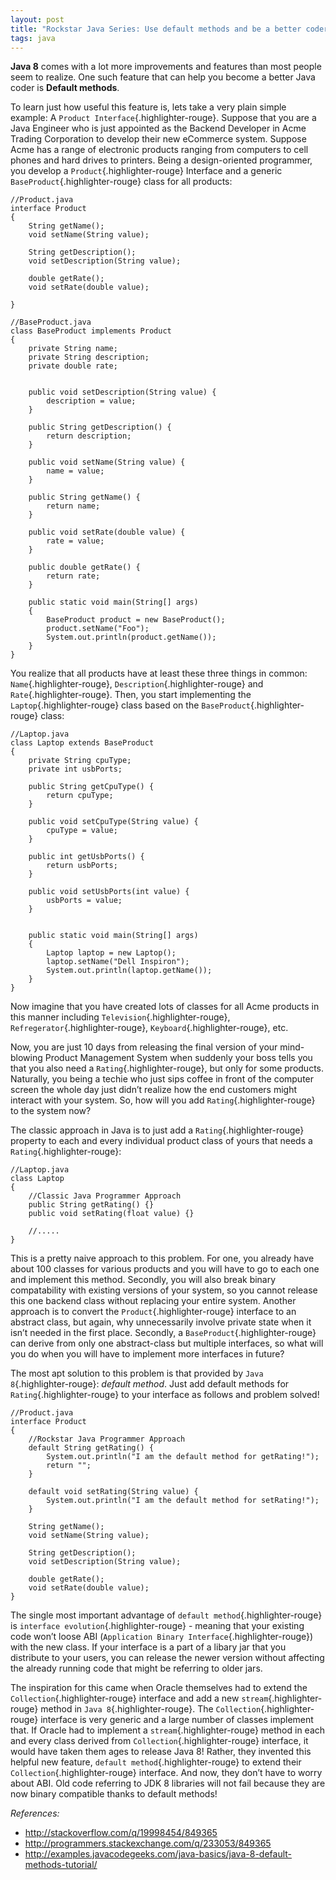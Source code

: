 ```yaml
---
layout: post
title: "Rockstar Java Series: Use default methods and be a better coder"
tags: java
---
```


**Java 8** comes with a lot more improvements and features than most people seem to realize. One such feature that can help you become a better Java coder is **Default methods**.<!--more-->

To learn just how useful this feature is, lets take a very plain simple example: A `Product Interface`{.highlighter-rouge}. Suppose that you are a Java Engineer who is just appointed as the Backend Developer in Acme Trading Corporation to develop their new eCommerce system. Suppose Acme has a range of electronic products ranging from computers to cell phones and hard drives to printers. Being a design-oriented programmer, you develop a `Product`{.highlighter-rouge} Interface and a generic `BaseProduct`{.highlighter-rouge} class for all products:

	//Product.java
	interface Product
	{
		String getName();
		void setName(String value);
		
		String getDescription();
		void setDescription(String value);
		
		double getRate();
		void setRate(double value);
		
	}

	//BaseProduct.java
	class BaseProduct implements Product
	{
		private String name;
		private String description;
		private double rate;
		
		
		public void setDescription(String value) {
			description = value;
		}
		
		public String getDescription() {
			return description;
		}
		
		public void setName(String value) {
			name = value;
		}
		
		public String getName() {
			return name;
		}
		
		public void setRate(double value) {
			rate = value;
		}

		public double getRate() {
			return rate;
		}

		public static void main(String[] args)
		{
			BaseProduct product = new BaseProduct();
			product.setName("Foo");
			System.out.println(product.getName());
		}
	}

You realize that all products have at least these three things in common: `Name`{.highlighter-rouge}, `Description`{.highlighter-rouge} and `Rate`{.highlighter-rouge}. Then, you start implementing the `Laptop`{.highlighter-rouge} class based on the `BaseProduct`{.highlighter-rouge} class:

    //Laptop.java
    class Laptop extends BaseProduct
    {
        private String cpuType;
        private int usbPorts;
        
        public String getCpuType() {
            return cpuType;
        }
        
        public void setCpuType(String value) {
            cpuType = value;
        }

        public int getUsbPorts() {
            return usbPorts;
        }
        
        public void setUsbPorts(int value) {
            usbPorts = value;
        }
        
        
        public static void main(String[] args)
        {
            Laptop laptop = new Laptop();
            laptop.setName("Dell Inspiron");
            System.out.println(laptop.getName());
        }
    }

Now imagine that you have created lots of classes for all Acme products in this manner including `Television`{.highlighter-rouge}, `Refregerator`{.highlighter-rouge}, `Keyboard`{.highlighter-rouge}, etc.

Now, you are just 10 days from releasing the final version of your mind-blowing Product Management System when suddenly your boss tells you that you also need a `Rating`{.highlighter-rouge}, but only for some products. Naturally, you being a techie who just sips coffee in front of the computer screen the whole day just didn’t realize how the end customers might interact with your system. So, how will you add `Rating`{.highlighter-rouge} to the system now?

The classic approach in Java is to just add a `Rating`{.highlighter-rouge} property to each and every individual product class of yours that needs a `Rating`{.highlighter-rouge}:

	//Laptop.java
	class Laptop
	{
		//Classic Java Programmer Approach
		public String getRating() {}
		public void setRating(float value) {}
		
		//.....
	}

This is a pretty naive approach to this problem. For one, you already have about 100 classes for various products and you will have to go to each one and implement this method. Secondly, you will also break binary compatability with existing versions of your system, so you cannot release this one backend class without replacing your entire system. Another approach is to convert the `Product`{.highlighter-rouge} interface to an abstract class, but again, why unnecessarily involve private state when it isn’t needed in the first place. Secondly, a `BaseProduct`{.highlighter-rouge} can derive from only one abstract-class but multiple interfaces, so what will you do when you will have to implement more interfaces in future?

The most apt solution to this problem is that provided by `Java 8`{.highlighter-rouge}: *default method*. Just add default methods for `Rating`{.highlighter-rouge} to your interface as follows and problem solved!

	//Product.java
	interface Product
	{
		//Rockstar Java Programmer Approach
		default String getRating() {
			System.out.println("I am the default method for getRating!");
			return "";
		}
		
		default void setRating(String value) {
			System.out.println("I am the default method for setRating!");
		}
		
		String getName();
		void setName(String value);
		
		String getDescription();
		void setDescription(String value);
		
		double getRate();
		void setRate(double value);
	}

The single most important advantage of `default method`{.highlighter-rouge} is `interface evolution`{.highlighter-rouge} - meaning that your existing code won’t loose ABI (`Application Binary Interface`{.highlighter-rouge}) with the new class. If your interface is a part of a libary jar that you distribute to your users, you can release the newer version without affecting the already running code that might be referring to older jars.

The inspiration for this came when Oracle themselves had to extend the `Collection`{.highlighter-rouge} interface and add a new `stream`{.highlighter-rouge} method in `Java 8`{.highlighter-rouge}. The `Collection`{.highlighter-rouge} interface is very generic and a large number of classes implement that. If Oracle had to implement a `stream`{.highlighter-rouge} method in each and every class derived from `Collection`{.highlighter-rouge} interface, it would have taken them ages to release Java 8! Rather, they invented this helpful new feature, `default method`{.highlighter-rouge} to extend their `Collection`{.highlighter-rouge} interface. And now, they don’t have to worry about ABI. Old code referring to JDK 8 libraries will not fail because they are now binary compatible thanks to default methods!

*References:*

- <http://stackoverflow.com/q/19998454/849365>
- <http://programmers.stackexchange.com/q/233053/849365>
- <http://examples.javacodegeeks.com/java-basics/java-8-default-methods-tutorial/>